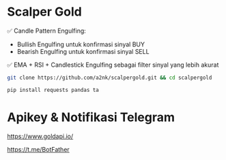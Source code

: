 # Scalper Gold
✅ Candle Pattern Engulfing:
- Bullish Engulfing untuk konfirmasi sinyal BUY
- Bearish Engulfing untuk konfirmasi sinyal SELL
  
✅ EMA + RSI + Candlestick Engulfing sebagai filter sinyal yang lebih akurat
```bash
git clone https://github.com/a2nk/scalpergold.git && cd scalpergold
```
```bash
pip install requests pandas ta
```
# Apikey & Notifikasi Telegram
https://www.goldapi.io/

https://t.me/BotFather

